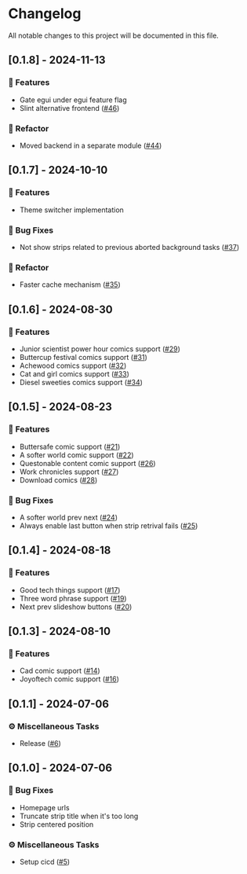 # Changelog

All notable changes to this project will be documented in this file.

## [0.1.8] - 2024-11-13

### 🚀 Features

- Gate egui under egui feature flag
- Slint alternative frontend ([#46](https://github.com/newfla/daily-strip/pull/46))

### 🚜 Refactor

- Moved backend in a separate module ([#44](https://github.com/newfla/daily-strip/pull/44))

<!-- generated by git-cliff -->
## [0.1.7] - 2024-10-10

### 🚀 Features

- Theme switcher implementation

### 🐛 Bug Fixes

- Not show strips related to previous aborted background tasks ([#37](https://github.com/newfla/daily-strip/pull/37))

### 🚜 Refactor

- Faster cache mechanism ([#35](https://github.com/newfla/daily-strip/pull/35))

<!-- generated by git-cliff -->
## [0.1.6] - 2024-08-30

### 🚀 Features

- Junior scientist power hour comics support ([#29](https://github.com/newfla/daily-strip/pull/29))
- Buttercup festival comics support ([#31](https://github.com/newfla/daily-strip/pull/31))
- Achewood comics support ([#32](https://github.com/newfla/daily-strip/pull/32))
- Cat and girl comics support ([#33](https://github.com/newfla/daily-strip/pull/33))
- Diesel sweeties comics support ([#34](https://github.com/newfla/daily-strip/pull/34))

<!-- generated by git-cliff -->
## [0.1.5] - 2024-08-23

### 🚀 Features

- Buttersafe comic support ([#21](https://github.com/newfla/daily-strip/pull/21))
- A softer world comic support ([#22](https://github.com/newfla/daily-strip/pull/22))
- Questonable content comic support ([#26](https://github.com/newfla/daily-strip/pull/26))
- Work chronicles support ([#27](https://github.com/newfla/daily-strip/pull/27))
- Download comics ([#28](https://github.com/newfla/daily-strip/pull/28))

### 🐛 Bug Fixes

- A softer world prev next ([#24](https://github.com/newfla/daily-strip/pull/24))
- Always enable last button when strip retrival fails ([#25](https://github.com/newfla/daily-strip/pull/25))

<!-- generated by git-cliff -->
## [0.1.4] - 2024-08-18

### 🚀 Features

- Good tech things support ([#17](https://github.com/newfla/daily-strip/pull/17))
- Three word phrase support ([#19](https://github.com/newfla/daily-strip/pull/19))
- Next prev slideshow buttons ([#20](https://github.com/newfla/daily-strip/pull/20))

<!-- generated by git-cliff -->
## [0.1.3] - 2024-08-10

### 🚀 Features

- Cad comic support ([#14](https://github.com/newfla/daily-strip/pull/14))
- Joyoftech comic support ([#16](https://github.com/newfla/daily-strip/pull/16))

<!-- generated by git-cliff -->
<!-- generated by git-cliff -->
## [0.1.1] - 2024-07-06

### ⚙️ Miscellaneous Tasks

- Release ([#6](https://github.com/newfla/daily-strip/pull/6))

<!-- generated by git-cliff -->
## [0.1.0] - 2024-07-06

### 🐛 Bug Fixes

- Homepage urls
- Truncate strip title when it's too long
- Strip centered position

### ⚙️ Miscellaneous Tasks

- Setup cicd ([#5](https://github.com/newfla/daily-strip/pull/5))

<!-- generated by git-cliff -->
